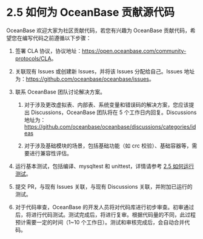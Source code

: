# 2.5 如何为 OceanBase 贡献源代码

OceanBase 欢迎大家为社区贡献代码，若您有兴趣为 OceanBase 贡献代码，希望您在编写代码之前遵循以下步骤：

1. 签署 CLA 协议，协议地址：<https://open.oceanbase.com/community-protocols/CLA>。

2. 关联现有 Issues 或创建新 Issues，并将该 Issues 分配给自己。Issues 地址为：<https://github.com/oceanbase/oceanbase/issues>。

3. 联系 OceanBase 团队讨论解决方案。

   1. 对于涉及更改虚拟表、内部表、系统变量和错误码的解决方案，您应该提出 Discussions，OceanBase 团队将在 5 个工作日内回复。Discussions 地址为：<https://github.com/oceanbase/oceanbase/discussions/categories/ideas>

   2. 对于涉及基础模块的场景，包括基础功能（如 crc 校验）、基础容器等，需要进行兼容性评估。

4. 运行基本测试，包括编译、mysqltest 和 unittest，详情请参考 [2.5 如何运行测试](6.how-to-run-tests.md)。

5. 提交 PR，与现有 Issues 关联，与现有 Discussions 关联，并附加已运行的测试。

6. 对于代码审查，OceanBase 的开发人员将对代码库进行初步审查。初审通过后，将进行代码测试。测试完成后，将进行复审。根据代码量的不同，此过程预计需要一定的时间（1~10 个工作日）。测试和审核完成后，会自动合并代码。
